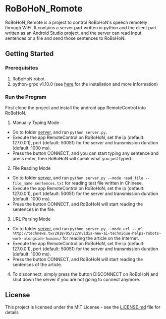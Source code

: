 # RoBoHoN\_Romote

RoBoHoN\_Remote is a project to control RoBoHoN's speech remotely through WiFi. It contains a server part written in python and the client part written as an Android Studio project, and the server can read input sentences or a file and send those sentences to RoBoHoN.

## Getting Started

### Prerequisites

1. RoBoHoN robot
2. python-grpc v1.10.0 (see [here](https://grpc.io/docs/quickstart/python.html) for the installation and more information)

### Run the Program

First clone the project and install the android app RemoteControl into RoBoHoN.

1. Manually Typing Mode
* Go to folder [server](server), and run `python server.py`.
* Execute the app RemoteControl on RoBoHoN, set the ip (default: 127.0.0.1), port (default: 50051) for the server and transmission duration (default: 1000 ms).
* Press the button CONNECT, and you can start typing any sentence and press enter, then RoBoHoN will speak what you just typed.

2. File Reading Mode
* Go to folder [server](server), and run `python server.py --mode read_file --file_name sentences.txt` for reading test file written in Chinese.
* Execute the app RemoteControl on RoBoHoN, set the ip (default: 127.0.0.1), port (default: 50051) for the server and transmission duration (default: 1000 ms).
* Press the button CONNECT, and RoBoHoN will start reading the sentences in the file.

3. URL Parsing Mode
* Go to folder [server](server), and run `python server.py --mode url --url http://technews.tw/2018/05/22/nvidia-new-ai-technique-helps-robots-work-alongside-humans/` for reading the article on the Internet.
* Execute the app RemoteControl on RoBoHoN, set the ip (default: 127.0.0.1), port (default: 50051) for the server and transmission duration (default: 1000 ms).
* Press the button CONNECT, and RoBoHoN will start reading the sentences of the article.

4. To disconnect, simply press the button DISCONNECT on RoBoHoN and shut down the server if you are not going to connect anymore.

## License

This project is licensed under the MIT License - see the [LICENSE.md](LICENSE.md) file for details

